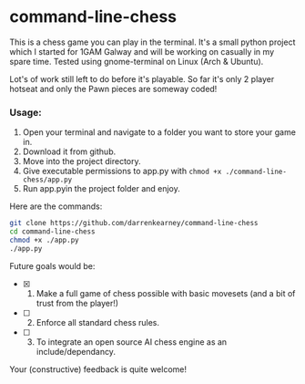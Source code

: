 # command-line-chess

This is a chess game you can play in the terminal. It's a small python project which I started for 1GAM Galway and will be working on casually in my spare time.
Tested using gnome-terminal on Linux (Arch & Ubuntu).

Lot's of work still left to do before it's playable. So far it's only 2 player hotseat and only the Pawn pieces are someway coded!

### Usage:
1. Open your terminal and navigate to a folder you want to store your game in.
2. Download it from github.
3. Move into the project directory.
4. Give executable permissions to app.py with `chmod +x ./command-line-chess/app.py`
4. Run app.pyin the project folder and enjoy.
 
Here are the commands:

```bash
git clone https://github.com/darrenkearney/command-line-chess
cd command-line-chess
chmod +x ./app.py
./app.py
```
Future goals would be:
- [x] 1. Make a full game of chess possible with basic movesets (and a bit of trust from the player!)
- [ ] 2. Enforce all standard chess rules.
- [ ] 3. To integrate an open source AI chess engine as an include/dependancy.

Your (constructive) feedback is quite welcome!
